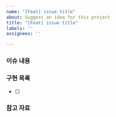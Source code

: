 ```yaml
---
name: "[Feat] issue title"
about: Suggest an idea for this project
title: "[Feat] issue title"
labels: ''
assignees: ''

---
```


### 이슈 내용

### 구현 목록
- [ ]

### 참고 자료
